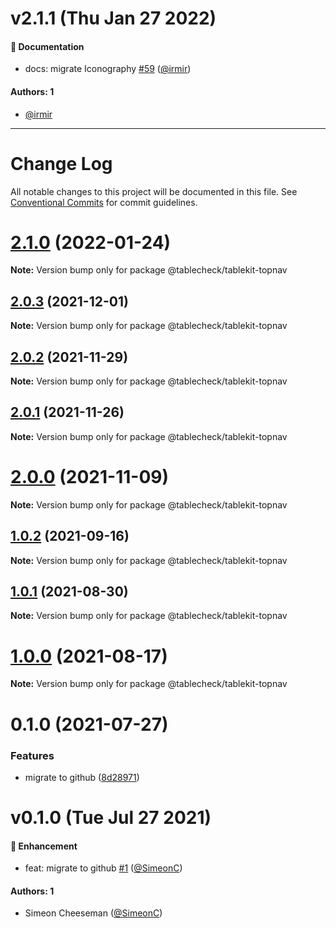 # v2.1.1 (Thu Jan 27 2022)

#### 📝 Documentation

- docs: migrate Iconography [#59](https://github.com/tablecheck/tablekit/pull/59) ([@irmir](https://github.com/irmir))

#### Authors: 1

- [@irmir](https://github.com/irmir)

---

# Change Log

All notable changes to this project will be documented in this file.
See [Conventional Commits](https://conventionalcommits.org) for commit guidelines.

# [2.1.0](https://github.com/tablecheck/tablekit/compare/@tablecheck/tablekit-topnav@2.0.3...@tablecheck/tablekit-topnav@2.1.0) (2022-01-24)

**Note:** Version bump only for package @tablecheck/tablekit-topnav





## [2.0.3](https://github.com/tablecheck/tablekit/compare/@tablecheck/tablekit-topnav@2.0.2...@tablecheck/tablekit-topnav@2.0.3) (2021-12-01)

**Note:** Version bump only for package @tablecheck/tablekit-topnav





## [2.0.2](https://github.com/tablecheck/tablekit/compare/@tablecheck/tablekit-topnav@2.0.1...@tablecheck/tablekit-topnav@2.0.2) (2021-11-29)

**Note:** Version bump only for package @tablecheck/tablekit-topnav





## [2.0.1](https://github.com/tablecheck/tablekit/compare/@tablecheck/tablekit-topnav@2.0.0...@tablecheck/tablekit-topnav@2.0.1) (2021-11-26)

**Note:** Version bump only for package @tablecheck/tablekit-topnav





# [2.0.0](https://github.com/tablecheck/tablekit/compare/@tablecheck/tablekit-topnav@1.0.2...@tablecheck/tablekit-topnav@2.0.0) (2021-11-09)

**Note:** Version bump only for package @tablecheck/tablekit-topnav





## [1.0.2](https://github.com/tablecheck/tablekit/compare/@tablecheck/tablekit-topnav@1.0.1...@tablecheck/tablekit-topnav@1.0.2) (2021-09-16)

**Note:** Version bump only for package @tablecheck/tablekit-topnav





## [1.0.1](https://github.com/tablecheck/tablekit/compare/@tablecheck/tablekit-topnav@1.0.0...@tablecheck/tablekit-topnav@1.0.1) (2021-08-30)

**Note:** Version bump only for package @tablecheck/tablekit-topnav





# [1.0.0](https://github.com/tablecheck/tablekit/compare/@tablecheck/tablekit-topnav@0.1.0...@tablecheck/tablekit-topnav@1.0.0) (2021-08-17)

**Note:** Version bump only for package @tablecheck/tablekit-topnav





# 0.1.0 (2021-07-27)


### Features

* migrate to github ([8d28971](https://github.com/tablecheck/tablekit/commit/8d28971175010fcb2a3cd9c48a749e7af1bdc9f9))





# v0.1.0 (Tue Jul 27 2021)

#### 🚀 Enhancement

- feat: migrate to github [#1](https://github.com/tablecheck/tablekit/pull/1) ([@SimeonC](https://github.com/SimeonC))

#### Authors: 1

- Simeon Cheeseman ([@SimeonC](https://github.com/SimeonC))
